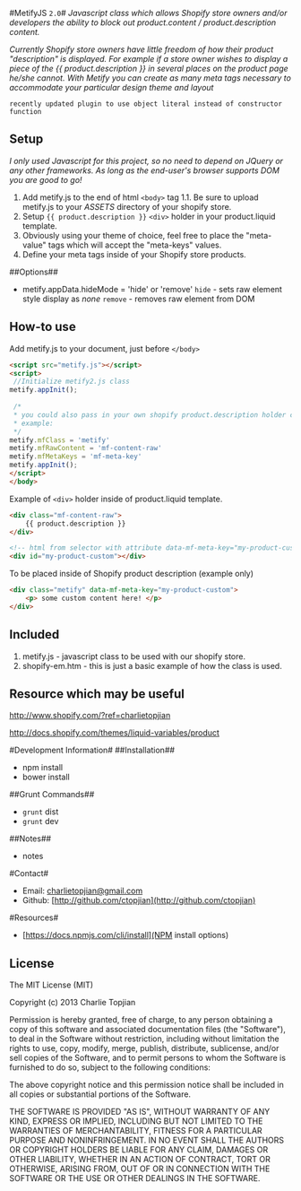 #MetifyJS `2.0`#
_Javascript class which allows Shopify store owners and/or developers the ability to block out product.content / product.description content._

_Currently Shopify store owners have little freedom of how their product "description" is displayed._
_For example if a store owner wishes to display a piece of the {{ product.description }} in several places on the product page he/she cannot._ 
_With Metify you can create as many meta tags necessary to accommodate your particular design theme and layout_

`recently updated plugin to use object literal instead of constructor function`

## Setup

_I only used Javascript for this project, so no need to depend on JQuery or any other frameworks._ 
_As long as the end-user's browser supports DOM you are good to go!_

1. Add metify.js to the end of html `<body>` tag
1.1. Be sure to upload metify.js to your _ASSETS_ directory of your shopify store.
2. Setup `{{ product.description }}` `<div>` holder in your product.liquid template.
3. Obviously using your theme of choice, feel free to place the "meta-value" tags which will accept the "meta-keys" values.
4. Define your meta tags inside of your Shopify store products.

##Options##
* metify.appData.hideMode = 'hide' or 'remove'
`hide` -  sets raw element style display as *none*
`remove` - removes raw element from DOM

## How-to use

Add metify.js to your document, just before `</body>`
```HTML
<script src="metify.js"></script>
<script>
 //Initialize metify2.js class
metify.appInit();
 
 /*
 * you could also pass in your own shopify product.description holder class.
 * example:
 */
metify.mfClass = 'metify'
metify.mfRawContent = 'mf-content-raw'
metify.mfMetaKeys = 'mf-meta-key'
metify.appInit();
</script>
</body>
```

Example of `<div>` holder inside of product.liquid template.
```HTML
<div class="mf-content-raw">
	{{ product.description }}
</div>
```

```HTML
<!-- html from selector with attribute data-mf-meta-key="my-product-custom" will be placed below -->
<div id="my-product-custom"></div>
```

To be placed inside of Shopify product description (example only)
```HTML
<div class="metify" data-mf-meta-key="my-product-custom">
	<p> some custom content here! </p>
</div>
```

## Included
1. metify.js - javascript class to be used with our shopify store.
2. shopify-em.htm - this is just a basic example of how the class is used.

## Resource which may be useful
http://www.shopify.com/?ref=charlietopjian

http://docs.shopify.com/themes/liquid-variables/product





#Development Information#
##Installation##
* npm install
* bower install

##Grunt Commands##
* `grunt` dist
* `grunt` dev

##Notes##
* notes

#Contact#
* Email: charlietopjian@gmail.com
* Github: [http://github.com/ctopjian](http://github.com/ctopjian)

#Resources#
* [https://docs.npmjs.com/cli/install](NPM install options)






## License

The MIT License (MIT)

Copyright (c) 2013 Charlie Topjian

Permission is hereby granted, free of charge, to any person obtaining a copy
of this software and associated documentation files (the "Software"), to deal
in the Software without restriction, including without limitation the rights
to use, copy, modify, merge, publish, distribute, sublicense, and/or sell
copies of the Software, and to permit persons to whom the Software is
furnished to do so, subject to the following conditions:

The above copyright notice and this permission notice shall be included in all
copies or substantial portions of the Software.

THE SOFTWARE IS PROVIDED "AS IS", WITHOUT WARRANTY OF ANY KIND, EXPRESS OR
IMPLIED, INCLUDING BUT NOT LIMITED TO THE WARRANTIES OF MERCHANTABILITY,
FITNESS FOR A PARTICULAR PURPOSE AND NONINFRINGEMENT. IN NO EVENT SHALL THE
AUTHORS OR COPYRIGHT HOLDERS BE LIABLE FOR ANY CLAIM, DAMAGES OR OTHER
LIABILITY, WHETHER IN AN ACTION OF CONTRACT, TORT OR OTHERWISE, ARISING FROM,
OUT OF OR IN CONNECTION WITH THE SOFTWARE OR THE USE OR OTHER DEALINGS IN THE
SOFTWARE.